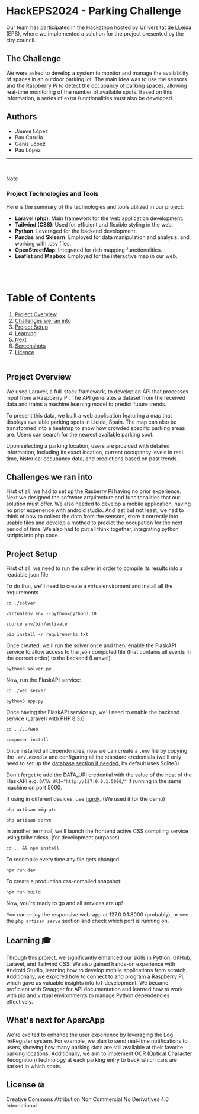 # HackEPS2024 - Parking Challenge

Our team has participated in the Hackathon hosted by Universitat de LLeida (EPS), where we implemented a solution for the project presented by the city council.

## The Challenge

We were asked to develop a system to monitor and manage the availability of spaces in an outdoor parking lot. The main idea was to use the sensors and the Raspberry Pi to detect the occupancy of parking spaces, allowing real-time monitoring of the number of available spots. Based on this information, a series of extra functionalities must also be developed.

## Authors
- Jaume López
- Pau Carulla
- Genís López
- Pau López

---
<br>

>[!NOTE]  
> ### Project Technologies and Tools
> Here is the summary of the technologies and tools utilized in our project:
> - **Laravel (php)**: Main framework for the web application development.
> - **Tailwind (CSS)**: Used for efficient and flexible styling in the web.
> - **Python**: Leveraged for the backend development.
> - **Pandas** and **Sklearn**: Employed for data manipulation and analysis, and working with .csv files.
> - **OpenStreetMap**: Integrated for rich mapping functionalities.
> - **Leaflet** and **Mapbox**: Employed for the interactive map in our web.

<br><br>
# Table of Contents

1. [Project Overview](#project-ov)
2. [Challenges we ran into](#callenge)
3. [Project Setup](#project-setup)
4. [Learning](#learning)
5. [Next](#next)
6. [Screenshots](#screen)
7. [Licence](#license)<br><br>

<a name="project-ov"></a>
## Project Overview
We used Laravel, a full-stack framework, to develop an API that processes input from a Raspberry Pi. The API generates a dataset from the received data and trains a machine learning model to predict future trends.

To present this data, we built a web application featuring a map that displays available parking spots in Lleida, Spain. The map can also be transformed into a heatmap to show how crowded specific parking areas are. Users can search for the nearest available parking spot.

Upon selecting a parking location, users are provided with detailed information, including its exact location, current occupancy levels in real time, historical occupancy data, and predictions based on past trends.

<a name="callenge"></a>
## Challenges we ran into
First of all, we had to set up the Rasberry Pi having no prior experience. Next we designed the software arquitecture and funcitonalities that our solution must offer. We also needed to develop a mobile application, having no prior experience with android studio. And last but not least, we had to think of how to collect the data from the sensors, store it correctly into usable files and develop a mothod to predict the occupation for the next period of time. We also had to put all think together, integrating python scripts into php code.

<a name="project-setup"></a>
## Project Setup
First of all, we need to run the solver in order to compile its results into a readable json file:

To do that, we'll need to create a virtualenviroment and install all the requirements
```
cd ./solver
```
```
virtualenv env --python=python3.10
```
```
source env/bin/activate
```
```
pip install -r requirements.txt
```
Once created, we'll run the solver once and then, enable the FlaskAPI service to allow access to the json computed file (that contains all events in the correct order) to the backend (Laravel).
```
python3 solver.py
```
Now, run the FlaskAPI service:
```
cd ./web_server
```
```
python3 app.py
```

Once having the FlaskAPI service up, we'll need to enable the backend service (Laravel) with PHP 8.3.6
```
cd ../../web
```
```
composer install
```
Once installed all dependencies, now we can create a ``.env`` file by copying the `.env.example` and configuring all the standard credentials (we'll only need to set up the [database section if needed](https://www.inmotionhosting.com/support/edu/laravel/how-to-configure-the-laravel-env-for-a-database/), by default uses Sqlite3) 

Don't forget to add the DATA_URI credential with the value of the host of the FlaskAPI e.g. ``DATA_URI="http://127.0.0.1:5000/"`` if running in the same machine on port 5000.

If using in different devices, use [ngrok](https://ngrok.com/). (We used it for the demo)

```
php artisan migrate
```
```
php artisan serve
```
In another terminal, we'll launch the frontend active CSS compiling service using tailwindcss, (for development purposes)
```
cd .. && npm install
```
To recompile every time any file gets changed: 
```
npm run dev
```
To create a production css-compiled snapshot:
```
npm run build
```
Now, you're ready to go and all services are up!

You can enjoy the responsive web-app at 127.0.0.1:8000 (probably), or see the ``php artisan serve`` section and check which port is running on.


<a name="learning"></a>
## Learning 🎓
Through this project, we significantly enhanced our skills in Python, GitHub, Laravel, and Tailwind CSS. We also gained hands-on experience with Android Studio, learning how to develop mobile applications from scratch. Additionally, we explored how to connect to and program a Raspberry Pi, which gave us valuable insights into IoT development. We became proficient with Swagger for API documentation and learned how to work with pip and virtual environments to manage Python dependencies effectively.


<a name="next"></a>
## What's next for AparcApp
We're excited to enhance the user experience by leveraging the Log In/Register system. For example, we plan to send real-time notifications to users, showing how many parking slots are still available at their favorite parking locations. Additionally, we aim to implement OCR (Optical Character Recognition) technology at each parking entry to track which cars are parked in which spots.

<a name="license"></a>
## License ⚖️
Creative Commons Attribution Non Commercial No Derivatives 4.0 International <br><br><br>
